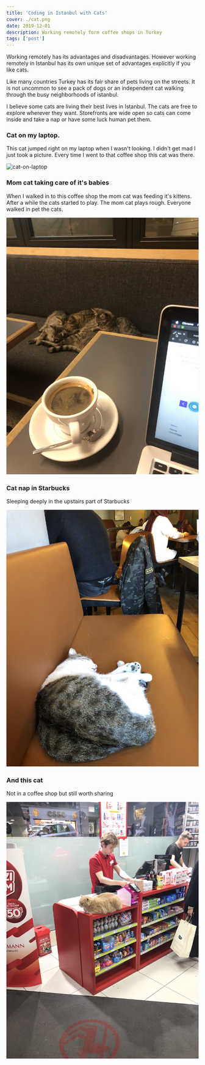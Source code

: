 ```yaml
---
title: 'Coding in Istanbul with Cats'
cover: ./cat.png
date: 2019-12-01
description: Working remotely form coffee shops in Turkey
tags: ['post']
---
```


Working remotely has its advantages and disadvantages. However working remotely in Istanbul has its own unique set of advantages explicitly if you like cats.

Like many countries Turkey has its fair share of pets living on the streets. It is not uncommon to see a pack of dogs or an independent cat walking through the busy neighborhoods of istanbul.

I believe some cats are living their best lives in Istanbul. The cats are free to explore wherever they want. Storefronts are wide open so cats can come inside and take a nap or have some luck human pet them.

### Cat on my laptop.

This cat jumped right on my laptop when I wasn't looking. I didn't get mad I just took a picture. Every time I went to that coffee shop this cat was there.

![cat-on-laptop](./cat-on-laptop.png)

### Mom cat taking care of it's babies

When I walked in to this coffee shop the mom cat was feeding it's kittens. After a while the cats started to play. The mom cat plays rough. Everyone walked in pet the cats.

![cat-with-kittens](./cat-with-kittens.jpg)

### Cat nap in Starbucks

Sleeping deeply in the upstairs part of Starbucks

![cat-nap](./cat-nap.jpg)

### And this cat

Not in a coffee shop but still worth sharing

![cat-in-store](./cat-in-store.jpg)
